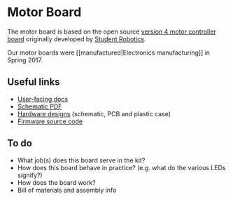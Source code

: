# Motor Board

The motor board is based on the open source [version 4 motor controller board][sr-mb] originally developed by [Student Robotics][sr].

Our motor boards were [[manufactured|Electronics manufacturing]] in Spring 2017.

## Useful links

* [User-facing docs][docs]
* [Schematic PDF][schematic]
* [Hardware designs][hardware] (schematic, PCB and plastic case)
* [Firmware source code][firmware]

## To do

* What job(s) does this board serve in the kit?
* How does this board behave in practice? (e.g. what do the various LEDs signify?)
* How does the board work?
* Bill of materials and assembly info

[sr]: https://studentrobotics.org/
[sr-mb]: https://studentrobotics.org/docs/kit/motor_board
[docs]: http://docs.sourcebots.co.uk/kit/motor-board/
[schematic]: http://docs.sourcebots.co.uk/docs/motor-schematic.pdf
[hardware]: https://github.com/sourcebots/motor-v4-hw
[firmware]: https://github.com/sourcebots/motor-v4-fw
